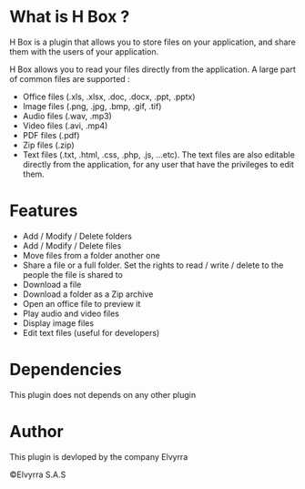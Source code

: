 # What is H Box ?

H Box is a plugin that allows you to store files on your application, and share them with the users of your application.

H Box allows you to read your files directly from the application. A large part of common files are supported :

* Office files (.xls, .xlsx, .doc, .docx, .ppt, .pptx)
* Image files (.png, .jpg, .bmp, .gif, .tif)
* Audio files (.wav, .mp3)
* Video files (.avi, .mp4)
* PDF files (.pdf)
* Zip files (.zip)
* Text files (.txt, .html, .css, .php, .js, ...etc). The text files are also editable directly from the application, for any user that have the privileges to edit them.

# Features
* Add / Modify / Delete folders
* Add / Modify / Delete files
* Move files from a folder another one
* Share a file or a full folder. Set the rights to read / write / delete to the people the file is shared to
* Download a file
* Download a folder as a Zip archive
* Open an office file to preview it
* Play audio and video files
* Display image files
* Edit text files (useful for developers)


# Dependencies
This plugin does not depends on any other plugin

# Author
This plugin is devloped by the company Elvyrra

©Elvyrra S.A.S
